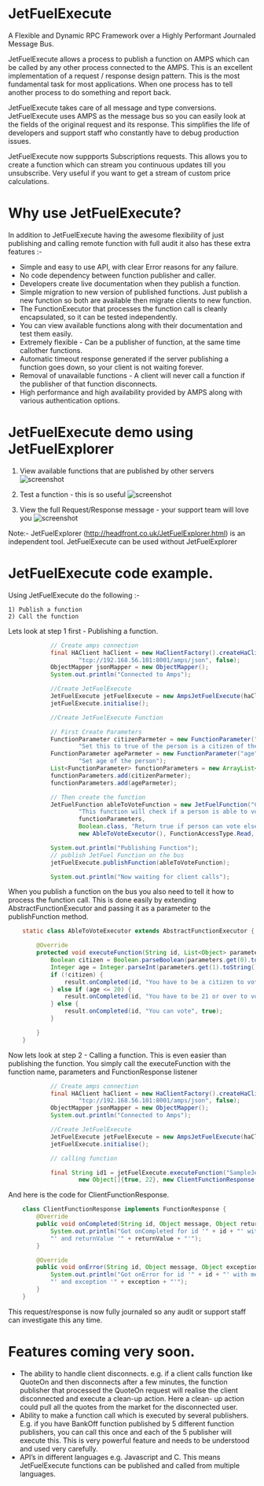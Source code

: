 # JetFuelExecute
A Flexible and Dynamic RPC Framework over a Highly Performant Journaled Message Bus.

JetFuelExecute allows a process to publish a function on AMPS which can be called by any other process connected to the AMPS. This is an excellent implementation of a request / response design pattern. This is the most fundamental task for most applications. When one process has to tell another process to do something and report back.

JetFuelExecute takes care of all message and type conversions. JetFuelExecute uses AMPS as the message bus so you can easily look at the fields of the original request and its response. This simplifies the life of developers and support staff who constantly have to debug production issues.

JetFuelExecute now suppports Subscriptions requests. This allows you to create a function which can stream you continuous updates till you unsubscribe. Very useful if you want to get a stream of custom price calculations.

# Why use JetFuelExecute?
In addition to JetFuelExecute having the awesome flexibility of just publishing and calling remote function with full audit it also has these extra features :-
* Simple and easy to use API, with clear Error reasons for any failure.
* No code dependency between function publisher and caller.
* Developers create live documentation when they publish a function.
* Simple migration to new version of published functions. Just publish a new function so both are available then migrate clients to new function.
* The FunctionExecutor that processes the function call is cleanly encapsulated, so it can be tested independently.
* You can view available functions along with their documentation and test them easily.
* Extremely flexible - Can be a publisher of function, at the same time callother functions.
* Automatic timeout response generated if the server publishing a function goes down,  so your client is not waiting forever.
* Removal of unavailable functions - A client will never call a function if the publisher of that function disconnects. 
* High performance and high availability provided by AMPS along with various authentication options.

# JetFuelExecute demo using JetFuelExplorer 

1) View available functions that are published by other servers
![screenshot](http://headfront.co.uk/JetFuelExecuteAvailableFunctions.png)

2) Test a function - this is so useful
![screenshot](http://headfront.co.uk/JetFuelExecuteTestFunction.png)

3) View the full Request/Response message - your support team will love you
![screenshot](http://headfront.co.uk/JetFuelExecuteAudit.png)

Note:- JetFuelExplorer (http://headfront.co.uk/JetFuelExplorer.html) is an independent tool. JetFuelExecute can be used without JetFuelExplorer

# JetFuelExecute code example.

Using JetFuelExecute do the following :-

    1) Publish a function
    2) Call the function

Lets look at step 1 first - Publishing a function.
```java
            // Create amps connection
            final HAClient haClient = new HaClientFactory().createHaClient("SampleJetFuelSever",
                    "tcp://192.168.56.101:8001/amps/json", false);
            ObjectMapper jsonMapper = new ObjectMapper();
            System.out.println("Connected to Amps");

            //Create JetFuelExecute
            JetFuelExecute jetFuelExecute = new AmpsJetFuelExecute(haClient, jsonMapper);
            jetFuelExecute.initialise();

            //Create JetFuelExecute Function

            // First Create Parameters
            FunctionParameter citizenParmeter = new FunctionParameter("isCitizen", Boolean.class,
                    "Set this to true of the person is a citizen of the country");
            FunctionParameter ageParmeter = new FunctionParameter("age", Integer.class,
                    "Set age of the person");
            List<FunctionParameter> functionParameters = new ArrayList<>();
            functionParameters.add(citizenParmeter);
            functionParameters.add(ageParmeter);

            // Then create the function
            JetFuelFunction ableToVoteFunction = new JetFuelFunction("CheckAbilityToVote",
                    "This function will check if a person is able to vote",
                    functionParameters,
                    Boolean.class, "Return true if person can vote else false",
                    new AbleToVoteExecutor(), FunctionAccessType.Read, FunctionExecutionType.RequestResponse);

            System.out.println("Publishing Function");
            // publish JetFuel Function on the bus
            jetFuelExecute.publishFunction(ableToVoteFunction);

            System.out.println("Now waiting for client calls");
```

When you publish a function on the bus you also need to tell it how to process the function call. This is done easily by extending AbstractFunctionExecutor and passing it as a parameter to the publishFunction method.

```java
    static class AbleToVoteExecutor extends AbstractFunctionExecutor {

        @Override
        protected void executeFunction(String id, List<Object> parameters, FunctionResponse result) {
            Boolean citizen = Boolean.parseBoolean(parameters.get(0).toString());
            Integer age = Integer.parseInt(parameters.get(1).toString());
            if (!citizen) {
                result.onCompleted(id, "You have to be a citizen to vote", false);
            } else if (age <= 20) {
                result.onCompleted(id, "You have to be 21 or over to vote", false);
            } else {
                result.onCompleted(id, "You can vote", true);
            }

        }
    }
```

Now lets look at step 2 - Calling a function. This is even easier than publishing the function. You simply call the executeFunction with the function name, parameters and FunctionResponse listener

```java
            // Create amps connection
            final HAClient haClient = new HaClientFactory().createHaClient("SampleJetFuelClient",
                    "tcp://192.168.56.101:8001/amps/json", false);
            ObjectMapper jsonMapper = new ObjectMapper();
            System.out.println("Connected to Amps");

            //Create JetFuelExecute
            JetFuelExecute jetFuelExecute = new AmpsJetFuelExecute(haClient, jsonMapper);
            jetFuelExecute.initialise();

            // calling function

            final String id1 = jetFuelExecute.executeFunction("SampleJetFuelSever.CheckAbilityToVote",
                    new Object[]{true, 22}, new ClientFunctionResponse());
```
And here is the code for ClientFunctionResponse.

```java
    class ClientFunctionResponse implements FunctionResponse {
        @Override
        public void onCompleted(String id, Object message, Object returnValue) {
            System.out.println("Got onCompleted for id '" + id + "' with message '" + message + 
            "' and returnValue '" + returnValue + "'");
        }

        @Override
        public void onError(String id, Object message, Object exception) {
            System.out.println("Got onError for id '" + id + "' with message '" + message + 
            "' and exception '" + exception + "'");
        }
    }
```

This request/response is now fully journaled so any audit or support staff can investigate this any time.

# Features coming very soon.
* The ability to handle client disconnects. e.g. if a client calls function like QuoteOn and then disconnects after a few minutes, the function publisher that processed the QuoteOn request will realise the client disconnected and execute a clean-up action. Here a clean- up action could pull all the quotes from the market for the disconnected user.
* Ability to make a function call which is executed by several publishers. E.g. if you have BankOff function published by 5 different function publishers, you can call this once and each of the 5 publisher will execute this. This is very powerful feature and needs to be understood and used very carefully.
* API’s in different languages e.g. Javascript and C. This means JetFuelExecute functions can be published and called from multiple languages.
